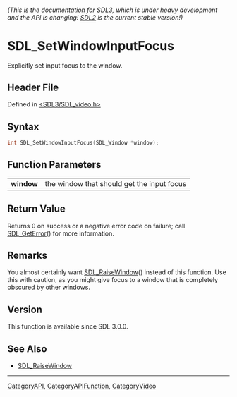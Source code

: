 ###### (This is the documentation for SDL3, which is under heavy development and the API is changing! [SDL2](https://wiki.libsdl.org/SDL2/) is the current stable version!)
# SDL_SetWindowInputFocus

Explicitly set input focus to the window.

## Header File

Defined in [<SDL3/SDL_video.h>](https://github.com/libsdl-org/SDL/blob/main/include/SDL3/SDL_video.h)

## Syntax

```c
int SDL_SetWindowInputFocus(SDL_Window *window);
```

## Function Parameters

|                |                                            |
| -------------- | ------------------------------------------ |
| **window**     | the window that should get the input focus |

## Return Value

Returns 0 on success or a negative error code on failure; call
[SDL_GetError](SDL_GetError)() for more information.

## Remarks

You almost certainly want [SDL_RaiseWindow](SDL_RaiseWindow)() instead of
this function. Use this with caution, as you might give focus to a window
that is completely obscured by other windows.

## Version

This function is available since SDL 3.0.0.

## See Also

- [SDL_RaiseWindow](SDL_RaiseWindow)

----
[CategoryAPI](CategoryAPI), [CategoryAPIFunction](CategoryAPIFunction), [CategoryVideo](CategoryVideo)

